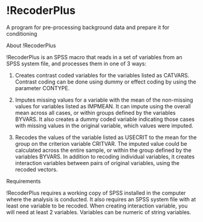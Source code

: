 # !RecoderPlus
A program for pre-processing background data and prepare it for conditioning

About !RecoderPlus

!RecoderPlus is an SPSS macro that reads in a set of variables from an SPSS system file, and processes them in one of 3 ways:

1.	Creates contrast coded variables for the variables listed as CATVARS. Contrast coding can be done using dummy or effect coding by using the parameter CONTYPE.

2.	Imputes missing values for a variable with the mean of the non-missing values for variables listed as IMPMEAN. It can impute using the overall mean across all cases, or within groups defined by the variables BYVARS. It also creates a dummy coded variable indicating those cases with missing values in the original variable, which values were imputed.

3.	Recodes the values of the variable listed as USECRIT to the mean for the group on the criterion variable CRITVAR. The imputed value could be calculated across the entire sample, or within the group defined by the variables BYVARS.
In addition to recoding individual variables, it creates interaction variables between pairs of original variables, using the recoded vectors.

Requirements

!RecoderPlus requires a working copy of SPSS installed in the computer where the analysis is conducted. It also requires an SPSS system file with at least one variable to be recoded. When creating interaction variable, you will need at least 2 variables. Variables can be numeric of string variables.
